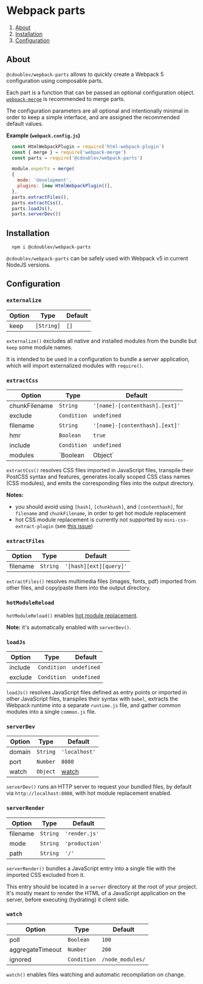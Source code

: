 
# Webpack parts

1. [About](#about)
2. [Installation](#installation)
3. [Configuration](#configuration)

## About

`@cdoublev/wepback-parts` allows to quickly create a Webpack 5 configuration using composable parts.

Each part is a function that can be passed an optional configuration object. [`webpack-merge`](https://github.com/survivejs/webpack-merge) is recommended to merge parts.

The configuration parameters are all optional and intentionally minimal in order to keep a simple interface, and are assigned the recommended default values.

**Example (`webpack.config.js`)**

```js
  const HtmlWebpackPlugin = require('html-webpack-plugin')
  const { merge } = require('webpack-merge')
  const parts = require('@cdoublev/webpack-parts')

  module.exports = merge(
  {
    mode: 'development',
    plugins: [new HtmlWebpackPlugin()],
  },
  parts.extractFiles(),
  parts.extractCss(),
  parts.loadJs(),
  parts.serverDev())
```

## Installation

```shell
  npm i @cdoublev/webpack-parts
```

`@cdoublev/webpack-parts` can be safely used with Webpack v5 in current NodeJS versions.

## Configuration

### `externalize`

| Option | Type       | Default |
| ------ | ---------- | ------- |
| keep   | `[String]` | `[]`    |

`externalize()` excludes all native and installed modules from the bundle but `keep` some module names.

It is intended to be used in a configuration to bundle a server application, which will import externalized modules with `require()`.

### `extractCss`

| Option        | Type             | Default                                                |
| ------------- | ---------------- | ------------------------------------------------------ |
| chunkFilename | `String`         | `'[name]-[contenthash].[ext]'`                         |
| exclude       | `Condition`      | `undefined`                                            |
| filename      | `String`         | `'[name]-[contenthash].[ext]'`                         |
| hmr           | `Boolean`        | `true`                                                 |
| include       | `Condition`      | `undefined`                                            |
| modules       | `Boolean|Object` | `{ localIdentName: '[name]_[local]_[hash:base64:5]' }` |

`extractCss()` resolves CSS files imported in JavaScript files, transpile their PostCSS syntax and features, generates locally scoped CSS class names (CSS modules), and emits the corresponding files into the output directory.

**Notes:**

- you should avoid using `[hash]`, `[chunkhash]`, and `[contenthash]`, for `filename` and `chunkFilename`, in order to get hot module replacement
- hot CSS module replacement is currently not supported by `mini-css-extract-plugin` (see [this issue](https://github.com/webpack-contrib/mini-css-extract-plugin/issues/519))

### `extractFiles`

| Option   | Type     | Default                |
| -------- | -------- | ---------------------- |
| filename | `String` | `'[hash][ext][query]'` |

`extractFiles()` resolves multimedia files (images, fonts, pdf) imported from other files, and copy/paste them into the output directory.

### `hotModuleReload`

`hotModuleReload()` enables [hot module replacement](https://webpack.js.org/plugins/hot-module-replacement-plugin/).

**Note:** it's automatically enabled with `serverDev()`.

### `loadJs`

| Option  | Type        | Default     |
| ------- | ----------- | ----------- |
| include | `Condition` | `undefined` |
| exclude | `Condition` | `undefined` |

`loadJs()` resolves JavaScript files defined as entry points or imported in other JavaScript files, transpiles their syntax with `babel`, extracts the Webpack runtime into a separate `runtime.js` file, and gather common modules into a single `common.js` file.

### `serverDev`

| Option | Type      | Default         |
| ------ | --------- | --------------- |
| domain | `String`  | `'localhost'`   |
| port   | `Number`  | `8080`          |
| watch  | `Object`  | [watch](#watch) |

`serverDev()` runs an HTTP server to request your bundled files, by default via `http://localhost:8080`, with hot module replacement enabled.

### `serverRender`

| Option   | Type     | Default        |
| -------- | -------- | -------------- |
| filename | `String` | `'render.js'`  |
| mode     | `String` | `'production'` |
| path     | `String` | `'/'`          |

`serverRender()` bundles a JavaScript entry into a single file with the imported CSS excluded from it.

This entry should be located in a `server` directory at the root of your project. It's mostly meant to render the HTML of a JavaScript application on the server, before executing (hydrating) it client side.

### `watch`

| Option           | Type        | Default          |
| ---------------- | ----------- | ---------------- |
| poll             | `Boolean`   | `100`            |
| aggregateTimeout | `Number`    | `200`            |
| ignored          | `Condition` | `/node_modules/` |

`watch()` enables files watching and automatic recompilation on change.
